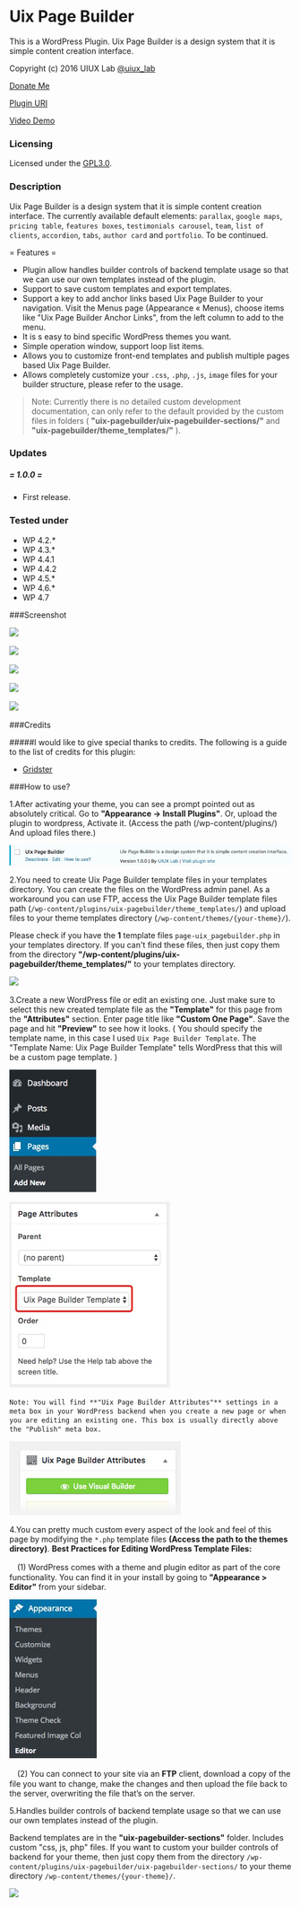 # Uix Page Builder
This is a WordPress Plugin. Uix Page Builder is a design system that it is simple content creation interface.

Copyright (c) 2016 UIUX Lab [@uiux_lab](https://twitter.com/uiux_lab)

[Donate Me](https://www.paypal.com/cgi-bin/webscr?cmd=_s-xclick&hosted_button_id=PYZLU7UZNQ6CE)

[Plugin URI](https://uiux.cc/wp-plugins/uix-pagebuilder/)

[Video Demo](#)

### Licensing

Licensed under the [GPL3.0](http://www.gnu.org/licenses/gpl-3.0.en.html).

### Description


Uix Page Builder is a design system that it is simple content creation interface. The currently available default elements: `parallax`, `google maps`,  `pricing table`, `features boxes`, `testimonials carousel`, `team`, `list of clients`, `accordion`, `tabs`, `author card` and `portfolio`. To be continued.

= Features =

* Plugin allow handles builder controls of backend template usage so that we can use our own templates instead of the plugin.
* Support to save custom templates and export templates.
* Support a key to add anchor links based Uix Page Builder to your navigation. Visit the Menus page (Appearance &laquo; Menus), choose items like "Uix Page Builder Anchor Links", from the left column to add to the menu.
* It is s easy to bind specific WordPress themes you want.
* Simple operation window, support loop list items.
* Allows you to customize front-end templates and publish multiple pages based Uix Page Builder.
* Allows completely customize your `.css`, `.php`, `.js`, `image` files for your builder structure, please refer to the usage.

> Note: Currently there is no detailed custom development documentation, can only refer to the default provided by the custom files in folders ( **"uix-pagebuilder/uix-pagebuilder-sections/"** and **"uix-pagebuilder/theme_templates/"** ).


### Updates 


##### = 1.0.0 =

* First release.




### Tested under

- WP 4.2.*
- WP 4.3.*
- WP 4.4.1
- WP 4.4.2
- WP 4.5.*
- WP 4.6.*
- WP 4.7


###Screenshot

![](https://github.com/xizon/Uix-Page-Builder/blob/master/assets/screenshot-1.jpg)

![](https://github.com/xizon/Uix-Page-Builder/blob/master/assets/screenshot-2.jpg)

![](https://github.com/xizon/Uix-Page-Builder/blob/master/assets/screenshot-3.jpg)

![](https://github.com/xizon/Uix-Page-Builder/blob/master/assets/screenshot-4.jpg)

![](https://github.com/xizon/Uix-Page-Builder/blob/master/assets/screenshot-5.jpg)



###Credits

#####I would like to give special thanks to credits. The following is a guide to the list of credits for this plugin:

- [Gridster](http://gridster.net/)


###How to use?

1.After activating your theme, you can see a prompt pointed out as absolutely critical. Go to **"Appearance -> Install Plugins"**.
Or, upload the plugin to wordpress, Activate it. (Access the path (/wp-content/plugins/) And upload files there.)

![](https://github.com/xizon/Uix-Page-Builder/blob/master/helper/img/plug.jpg)

2.You need to create Uix Page Builder template files in your templates directory. You can create the files on the WordPress admin panel. As a workaround you can use FTP, access the Uix Page Builder template files path (`/wp-content/plugins/uix-pagebuilder/theme_templates/`) and upload files to your theme templates directory (`/wp-content/themes/{your-theme}/`).  


Please check if you have the **1** template files `page-uix_pagebuilder.php` in your templates directory. If you can't find these files, then just copy them from the directory **"/wp-content/plugins/uix-pagebuilder/theme_templates/"** to your templates directory.

![](https://github.com/xizon/Uix-Page-Builder/blob/master/helper/img/temp.jpg)



3.Create a new WordPress file or edit an existing one. Just make sure to select this new created template file as the **"Template"** for this page from the **"Attributes"** section. Enter page title like **"Custom One Page"**. Save the page and hit **"Preview"** to see how it looks. ( You should specify the template name, in this case I used `Uix Page Builder Template`. The "Template Name: Uix Page Builder Template" tells WordPress that this will be a custom page template. )

![](https://github.com/xizon/Uix-Page-Builder/blob/master/helper/img/menu.jpg)

![](https://github.com/xizon/Uix-Page-Builder/blob/master/helper/img/add-page.jpg)


    Note: You will find **"Uix Page Builder Attributes"** settings in a meta box in your WordPress backend when you create a new page or when you are editing an existing one. This box is usually directly above the "Publish" meta box.

![](https://github.com/xizon/Uix-Page-Builder/blob/master/helper/img/active.jpg)


4.You can pretty much custom every aspect of the look and feel of this page by modifying the `*.php` template files **(Access the path to the themes directory)**. **Best Practices for Editing WordPress Template Files:**

　(1) WordPress comes with a theme and plugin editor as part of the core functionality. You can find it in your install by going to **"Appearance > Editor"** from your sidebar.
  
  ![](https://github.com/xizon/Uix-Page-Builder/blob/master/helper/img/editor.jpg)

　(2) You can connect to your site via an **FTP** client, download a copy of the file you want to change, make the changes and then upload the file back to the server, overwriting the file that’s on the server.


5.Handles builder controls of backend template usage so that we can use our own templates instead of the plugin.

Backend templates are in the **"uix-pagebuilder-sections"** folder. Includes custom "css, js, php" files. If you want to custom your builder controls of backend for your theme, then just copy them from the directory `/wp-content/plugins/uix-pagebuilder/uix-pagebuilder-sections/` to your theme directory `/wp-content/themes/{your-theme}/`.
  
![](https://github.com/xizon/Uix-Page-Builder/blob/master/helper/img/temp2.jpg)



